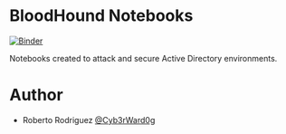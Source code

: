 # BloodHound Notebooks

[![Binder](https://mybinder.org/badge_logo.svg)](https://mybinder.org/v2/gh/hunters-forge/bloodhound-notebooks/master)

Notebooks created to attack and secure Active Directory environments.

# Author

* Roberto Rodriguez [@Cyb3rWard0g](https://twitter.com/Cyb3rWard0g)